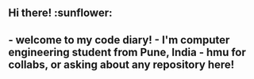 <h2> Hi there! :sunflower:<h2>
  - welcome to my code diary!
  - I'm computer engineering student from Pune, India
  - hmu for collabs, or asking about any repository here!
